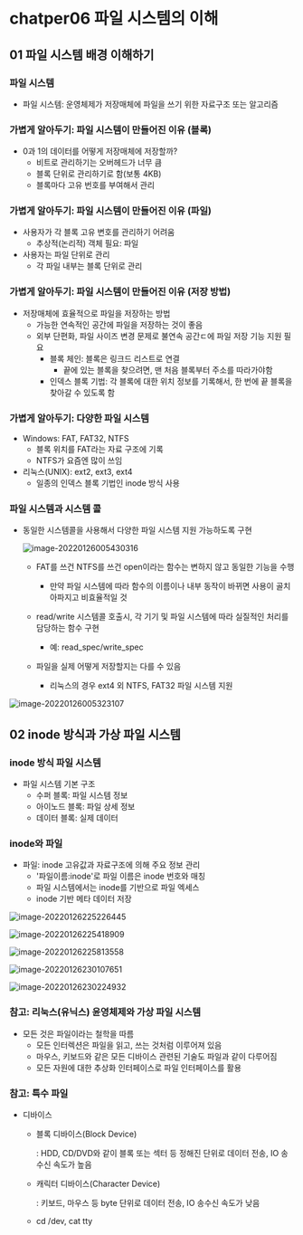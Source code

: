 # chatper06 파일 시스템의 이해

## 01 파일 시스템 배경 이해하기

### 파일 시스템

- 파일 시스템: 운영체제가 저장매체에 파일을 쓰기 위한 자료구조 또는 알고리즘



### 가볍게 알아두기: 파일 시스템이 만들어진 이유 (블록)

- 0과 1의 데이터를 어떻게 저장매체에 저장할까?
  - 비트로 관리하기는 오버헤드가 너무 큼
  - 블록 단위로 관리하기로 함(보통 4KB)
  - 블록마다 고유 번호를 부여해서 관리

### 가볍게 알아두기: 파일 시스템이 만들어진 이유 (파일)

- 사용자가 각 블록 고유 변호를 관리하기 어려움
  - 추상적(논리적) 객체 필요: 파일
- 사용자는 파일 단위로 관리
  - 각 파일 내부는 블록 단위로 관리

### 가볍게 알아두기: 파일 시스템이 만들어진 이유 (저장 방법)

- 저장매체에 효율적으로 파일을 저장하는 방법
  - 가능한 연속적인 공간에 파일을 저장하는 것이 좋음
  - 외부 단편화, 파일 사이즈 변경 문제로 불연속 공간ㄷ에 파일 저장 기능 지원 필요
    - 블록 체인: 블록은 링크드 리스트로 연결
      - 끝에 있는 블록을 찾으려면, 맨 처음 블록부터 주소를 따라가야함
    - 인덱스 블록 기법: 각 블록에 대한 위치 정보를 기록해서, 한 번에 끝 블록을 찾아갈 수 있도록 함

### 가볍게 알아두기: 다양한 파일 시스템

- Windows: FAT, FAT32, NTFS
  - 블록 위치를 FAT라는 자료 구조에 기록
  - NTFS가 요즘엔 많이 쓰임
- 리눅스(UNIX): ext2, ext3, ext4
  - 일종의 인덱스 블록 기법인 inode 방식 사용



### 파일 시스템과 시스템 콜

- 동일한 시스템콜을 사용해서 다양한 파일 시스템 지원 가능하도록 구현

  ![image-20220126005430316](../../../AppData/Roaming/Typora/typora-user-images/image-20220126005430316.png)

  - FAT를 쓰건 NTFS를 쓰건 open이라는 함수는 변하지 않고 동일한 기능을 수행
    - 만약 파일 시스템에 따라 함수의 이름이나 내부 동작이 바뀌면 사용이 골치아파지고 비효율적일 것

  - read/write 시스템콜 호출시, 각 기기 및 파일 시스템에 따라 실질적인 처리를 담당하는 함수 구현
    - 예: read_spec/write_spec
  - 파일을 실제 어떻게 저장할지는 다를 수 있음
    - 리눅스의 경우 ext4 외 NTFS, FAT32 파일 시스템 지원

![image-20220126005323107](../../../AppData/Roaming/Typora/typora-user-images/image-20220126005323107.png)



## 02 inode 방식과 가상 파일 시스템

### inode 방식 파일 시스템 

- 파일 시스템 기본 구조
  - 수퍼 블록: 파일 시스템 정보
  - 아이노드 블록: 파일 상세 정보
  - 데이터 블록: 실제 데이터



###  inode와 파일

- 파일: inode 고유값과 자료구조에 의해 주요 정보 관리
  - '파일이름:inode'로 파일 이름은 inode 번호와 매칭
  - 파일 시스템에서는 inode를 기반으로 파일 엑세스
  - inode 기반 메타 데이터 저장

![image-20220126225226445](../../../AppData/Roaming/Typora/typora-user-images/image-20220126225226445.png)

![image-20220126225418909](../../../AppData/Roaming/Typora/typora-user-images/image-20220126225418909.png)

![image-20220126225813558](../../../AppData/Roaming/Typora/typora-user-images/image-20220126225813558.png)

![image-20220126230107651](../../../AppData/Roaming/Typora/typora-user-images/image-20220126230107651.png)

![image-20220126230224932](../../../AppData/Roaming/Typora/typora-user-images/image-20220126230224932.png)



### 참고: 리눅스(유닉스) 윤영체제와 가상 파일 시스템

- 모든 것은 파일이라는 철학을 따름
  - 모든 인터렉션은 파일을 읽고, 쓰는 것처럼 이루어져 있음
  - 마우스, 키보드와 같은 모든 디바이스 관련된 기술도 파일과 같이 다루어짐
  - 모든 자원에 대한 추상화 인터페이스로 파일 인터페이스를 활용



### 참고: 특수 파일

- 디바이스

  - 블록 디바이스(Block Device)

    : HDD, CD/DVD와 같이 블록 또는 섹터 등 정해진 단위로 데이터 전송, IO  송수신 속도가 높음

  - 캐릭터 디바이스(Character Device)

    : 키보드, 마우스 등  byte 단위로 데이터 전송, IO 송수신 속도가 낮음

  -  cd /dev, cat tty